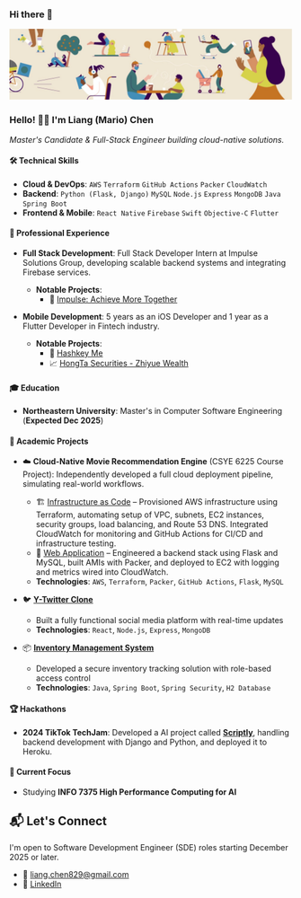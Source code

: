 ### Hi there 👋

<!--
**dexkum-2myzZy-jipzid/dexkum-2myzZy-jipzid** is a ✨ _special_ ✨ repository because its `README.md` (this file) appears on your GitHub profile.

Here are some ideas to get you started:

- 🔭 I’m currently working on ...
- 🌱 I’m currently learning ...
- 👯 I’m looking to collaborate on ...
- 🤔 I’m looking for help with ...
- 💬 Ask me about ...
- 📫 How to reach me: ...
- 😄 Pronouns: ...
- ⚡ Fun fact: ...
-->

![Header](https://github.com/dexkum-2myzZy-jipzid/dexkum-2myzZy-jipzid/blob/main/header.jpeg)

### Hello! 👋🏻 I'm **Liang (Mario) Chen**

_Master's Candidate & Full-Stack Engineer building cloud-native solutions._

#### 🛠️ Technical Skills

- **Cloud & DevOps**: `AWS` `Terraform` `GitHub Actions` `Packer` `CloudWatch`
- **Backend**: `Python (Flask, Django)` `MySQL` `Node.js` `Express` `MongoDB` `Java` `Spring Boot`
- **Frontend & Mobile**: `React Native` `Firebase` `Swift` `Objective-C` `Flutter`

#### 💼 Professional Experience

- **Full Stack Development**: Full Stack Developer Intern at Impulse Solutions Group, developing scalable backend systems and integrating Firebase services.

  - **Notable Projects**:
    - 🤝 [Impulse: Achieve More Together](https://www.findyourimpulse.com)

- **Mobile Development**: 5 years as an iOS Developer and 1 year as a Flutter Developer in Fintech industry.
  - **Notable Projects**:
    - 📱 [Hashkey Me](https://me.hashkey.com/zh-CN)
    - 📈 [HongTa Securities - Zhiyue Wealth](https://itunes.apple.com/cn/app/id529436337)

#### 🎓 Education

- **Northeastern University**: Master's in Computer Software Engineering (**Expected Dec 2025**)

#### 🚀 Academic Projects

- ☁️ **Cloud-Native Movie Recommendation Engine** (CSYE 6225 Course Project): Independently developed a full cloud deployment pipeline, simulating real-world workflows.

  - 🏗️ [Infrastructure as Code](https://github.com/dexkum-2myzZy-jipzid/cloud-project-terraform-aws-infra) – Provisioned AWS infrastructure using Terraform, automating setup of VPC, subnets, EC2 instances, security groups, load balancing, and Route 53 DNS. Integrated CloudWatch for monitoring and GitHub Actions for CI/CD and infrastructure testing.
  - 🧠 [Web Application](https://github.com/dexkum-2myzZy-jipzid/cloud-native-web-application) – Engineered a backend stack using Flask and MySQL, built AMIs with Packer, and deployed to EC2 with logging and metrics wired into CloudWatch.
  - **Technologies**: `AWS`, `Terraform`, `Packer`, `GitHub Actions`, `Flask`, `MySQL`

- 🐦 [**Y-Twitter Clone**](https://github.com/dexkum-2myzZy-jipzid/Y-TwitterClone)

  - Built a fully functional social media platform with real-time updates
  - **Technologies**: `React`, `Node.js`, `Express`, `MongoDB`

- 📦 [**Inventory Management System**](https://github.com/dexkum-2myzZy-jipzid/inventory-management-system)
  - Developed a secure inventory tracking solution with role-based access control
  - **Technologies**: `Java`, `Spring Boot`, `Spring Security`, `H2 Database`

#### 🏆 Hackathons

- **2024 TikTok TechJam**: Developed a AI project called **[Scriptly](https://devpost.com/software/scriptly)**, handling backend development with Django and Python, and deployed it to Heroku.

#### 🎯 Current Focus

- Studying **INFO 7375 High Performance Computing for AI**

## 📬 Let's Connect

I'm open to Software Development Engineer (SDE) roles starting December 2025 or later.

- 📧 <liang.chen829@gmail.com>
- 🔗 [LinkedIn](https://www.linkedin.com/in/liang-chen-0829zzz)
